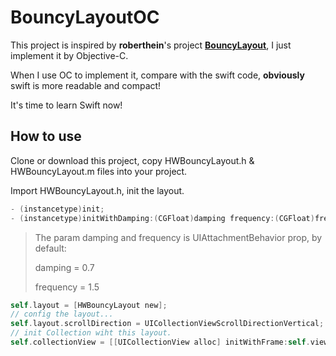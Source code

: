 # BouncyLayoutOC

This project is inspired by **roberthein**'s project [<u>**BouncyLayout**</u>](https://github.com/roberthein/BouncyLayout), I just implement it by Objective-C.

When I use OC to implement it, compare with the swift code, **obviously** swift is more readable and compact!

It's time to learn Swift now!

## How to use

Clone or download this project, copy HWBouncyLayout.h & HWBouncyLayout.m files into your project.

Import HWBouncyLayout.h, init the layout.

```objective-c
- (instancetype)init;
- (instancetype)initWithDamping:(CGFloat)damping frequency:(CGFloat)frequency;
```

> The param damping and frequency is UIAttachmentBehavior prop, by default:
>
> damping = 0.7
>
> frequency = 1.5

```objective-c
self.layout = [HWBouncyLayout new];
// config the layout...
self.layout.scrollDirection = UICollectionViewScrollDirectionVertical;
// init Collection wiht this layout.
self.collectionView = [[UICollectionView alloc] initWithFrame:self.view.bounds collectionViewLayout:self.layout];
```

